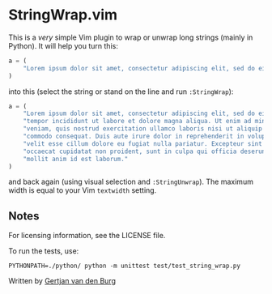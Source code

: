 # StringWrap.vim

This is a *very* simple Vim plugin to wrap or unwrap long strings (mainly in 
Python). It will help you turn this:

```python
a = (
    "Lorem ipsum dolor sit amet, consectetur adipiscing elit, sed do eiusmod tempor incididunt ut labore et dolore magna aliqua. Ut enim ad minim veniam, quis nostrud exercitation ullamco laboris nisi ut aliquip ex ea commodo consequat. Duis aute irure dolor in reprehenderit in voluptate velit esse cillum dolore eu fugiat nulla pariatur. Excepteur sint occaecat cupidatat non proident, sunt in culpa qui officia deserunt mollit anim id est laborum."
)
```

into this (select the string or stand on the line and run `:StringWrap`):
```python
a = (
    "Lorem ipsum dolor sit amet, consectetur adipiscing elit, sed do eiusmod "
    "tempor incididunt ut labore et dolore magna aliqua. Ut enim ad minim "
    "veniam, quis nostrud exercitation ullamco laboris nisi ut aliquip ex ea "
    "commodo consequat. Duis aute irure dolor in reprehenderit in voluptate "
    "velit esse cillum dolore eu fugiat nulla pariatur. Excepteur sint "
    "occaecat cupidatat non proident, sunt in culpa qui officia deserunt "
    "mollit anim id est laborum."
)
```

and back again (using visual selection and `:StringUnwrap`). The maximum width 
is equal to your Vim `textwidth` setting.

## Notes

For licensing information, see the LICENSE file.

To run the tests, use:
```
PYTHONPATH=./python/ python -m unittest test/test_string_wrap.py
```

Written by [Gertjan van den Burg](https://gertjan.dev)

